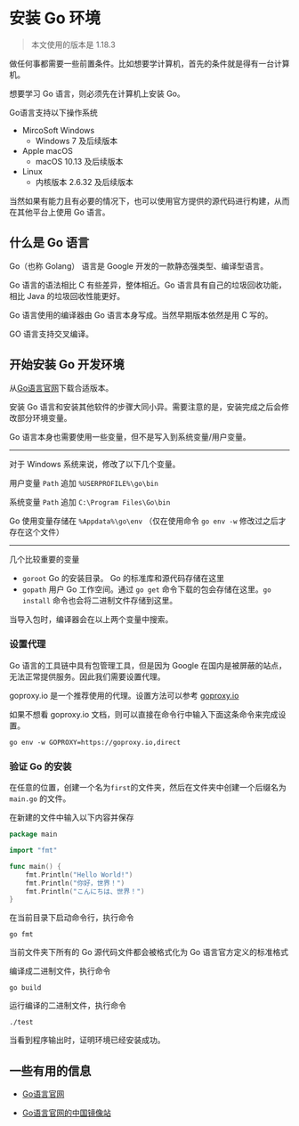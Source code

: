 # 安装 Go 环境

> 本文使用的版本是 1.18.3

做任何事都需要一些前置条件。比如想要学计算机，首先的条件就是得有一台计算机。

想要学习 Go 语言，则必须先在计算机上安装 Go。

Go语言支持以下操作系统

- MircoSoft Windows
    - Windows 7 及后续版本
- Apple macOS
    - macOS 10.13 及后续版本
- Linux
    - 内核版本 2.6.32 及后续版本

当然如果有能力且有必要的情况下，也可以使用官方提供的源代码进行构建，从而在其他平台上使用 Go 语言。

## 什么是 Go 语言
Go（也称 Golang） 语言是 Google 开发的一款静态强类型、编译型语言。

Go 语言的语法相比 C 有些差异，整体相近。Go 语言具有自己的垃圾回收功能，相比 Java 的垃圾回收性能更好。

Go 语言使用的编译器由 Go 语言本身写成。当然早期版本依然是用 C 写的。

GO 语言支持交叉编译。

## 开始安装 Go 开发环境
从[Go语言官网](https://go.dev/)下载合适版本。

安装 Go 语言和安装其他软件的步骤大同小异。需要注意的是，安装完成之后会修改部分环境变量。

Go 语言本身也需要使用一些变量，但不是写入到系统变量/用户变量。

---

对于 Windows 系统来说，修改了以下几个变量。

用户变量 `Path` 追加 `%USERPROFILE%\go\bin`

系统变量 `Path` 追加 `C:\Program Files\Go\bin`

Go 使用变量存储在 `%Appdata%\go\env` （仅在使用命令 `go env -w` 修改过之后才存在这个文件）

---

几个比较重要的变量

- `goroot` Go 的安装目录。 Go 的标准库和源代码存储在这里
- `gopath` 用户 Go 工作空间。通过 `go get` 命令下载的包会存储在这里。`go install` 命令也会将二进制文件存储到这里。

当导入包时，编译器会在以上两个变量中搜索。

### 设置代理

Go 语言的工具链中具有包管理工具，但是因为 Google 在国内是被屏蔽的站点，无法正常提供服务。因此我们需要设置代理。

goproxy.io 是一个推荐使用的代理。设置方法可以参考 [goproxy.io](https://goproxy.io)

如果不想看 goproxy.io 文档，则可以直接在命令行中输入下面这条命令来完成设置。
```
go env -w GOPROXY=https://goproxy.io,direct
```

### 验证 Go 的安装

在任意的位置，创建一个名为`first`的文件夹，然后在文件夹中创建一个后缀名为 `main.go` 的文件。

在新建的文件中输入以下内容并保存

```go
package main

import "fmt"

func main() {
    fmt.Println("Hello World!")
    fmt.Println("你好，世界！")
    fmt.Println("こんにちは、世界！")
}
```

在当前目录下启动命令行，执行命令

```
go fmt
```
当前文件夹下所有的 Go 源代码文件都会被格式化为 Go 语言官方定义的标准格式

编译成二进制文件，执行命令

```
go build
```

运行编译的二进制文件，执行命令

```
./test
```

当看到程序输出时，证明环境已经安装成功。

## 一些有用的信息

- [Go语言官网](https://go.dev/)

- [Go语言官网的中国镜像站](https://golang.google.cn/)

